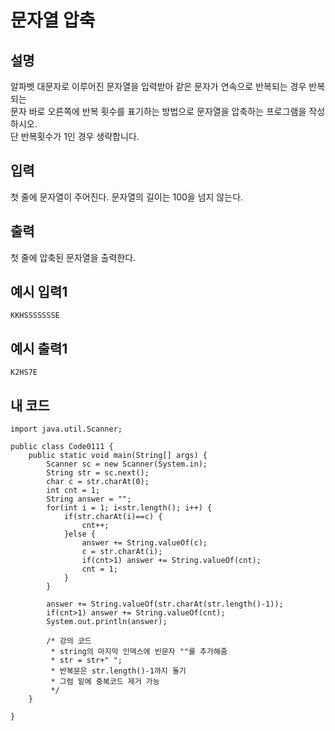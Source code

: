 # 문자열 압축

## 설명
알파벳 대문자로 이루어진 문자열을 입력받아 같은 문자가 연속으로 반복되는 경우 반복되는  
문자 바로 오른쪽에 반복 횟수를 표기하는 방법으로 문자열을 압축하는 프로그램을 작성하시오.  
단 반복횟수가 1인 경우 생략합니다.

## 입력
첫 줄에 문자열이 주어진다. 문자열의 길이는 100을 넘지 않는다.

## 출력
첫 줄에 압축된 문자열을 출력한다.

## 예시 입력1
```
KKHSSSSSSSE
```

## 예시 출력1
```
K2HS7E
```

## 내 코드
```
import java.util.Scanner;

public class Code0111 {
	public static void main(String[] args) {
		Scanner sc = new Scanner(System.in);
		String str = sc.next();
		char c = str.charAt(0);
		int cnt = 1;
		String answer = "";
		for(int i = 1; i<str.length(); i++) {
			if(str.charAt(i)==c) {
				cnt++;
			}else {
				answer += String.valueOf(c);
				c = str.charAt(i);
				if(cnt>1) answer += String.valueOf(cnt);
				cnt = 1;
			}
		}
		
		answer += String.valueOf(str.charAt(str.length()-1));
		if(cnt>1) answer += String.valueOf(cnt);
		System.out.println(answer);
		
		/* 강의 코드
		 * string의 마지막 인덱스에 빈문자 ""를 추가해줌 
		 * str = str+" ";
		 * 반복문은 str.length()-1까지 돌기
		 * 그럼 밑에 중복코드 제거 가능
		 */
	}

}
```
